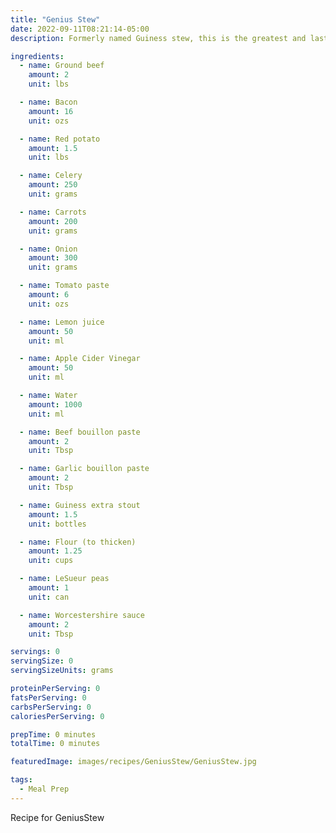 ```yaml
---
title: "Genius Stew"
date: 2022-09-11T08:21:14-05:00
description: Formerly named Guiness stew, this is the greatest and last vegetable beef stew you'll ever need

ingredients:
  - name: Ground beef
    amount: 2
    unit: lbs

  - name: Bacon
    amount: 16
    unit: ozs

  - name: Red potato
    amount: 1.5
    unit: lbs

  - name: Celery
    amount: 250
    unit: grams

  - name: Carrots
    amount: 200
    unit: grams

  - name: Onion
    amount: 300
    unit: grams

  - name: Tomato paste
    amount: 6
    unit: ozs

  - name: Lemon juice
    amount: 50
    unit: ml

  - name: Apple Cider Vinegar
    amount: 50
    unit: ml

  - name: Water
    amount: 1000
    unit: ml

  - name: Beef bouillon paste
    amount: 2
    unit: Tbsp

  - name: Garlic bouillon paste
    amount: 2
    unit: Tbsp

  - name: Guiness extra stout
    amount: 1.5
    unit: bottles

  - name: Flour (to thicken)
    amount: 1.25
    unit: cups

  - name: LeSueur peas
    amount: 1
    unit: can

  - name: Worcestershire sauce
    amount: 2
    unit: Tbsp

servings: 0
servingSize: 0
servingSizeUnits: grams

proteinPerServing: 0
fatsPerServing: 0
carbsPerServing: 0
caloriesPerServing: 0

prepTime: 0 minutes
totalTime: 0 minutes

featuredImage: images/recipes/GeniusStew/GeniusStew.jpg

tags:
  - Meal Prep
---
```


Recipe for GeniusStew
